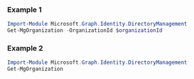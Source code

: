 ### Example 1
```powershell
Import-Module Microsoft.Graph.Identity.DirectoryManagement
Get-MgOrganization -OrganizationId $organizationId
```
### Example 2
```powershell
Import-Module Microsoft.Graph.Identity.DirectoryManagement
Get-MgOrganization
```
